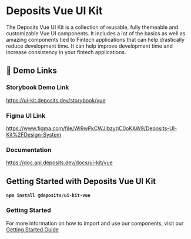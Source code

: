# Deposits Vue UI Kit

The Deposits Vue UI Kit is a collection of reusable, fully themeable and customizable Vue UI components. It includes a lot of the basics as well as amazing components tied to Fintech applications that can help drastically reduce development time. It can help improve development time and increase consistency in your fintech applications.

## 📖 Demo Links
###  Storybook Demo Link

https://ui-kit.deposits.dev/storybook/vue

###  Figma UI Link
https://www.figma.com/file/Wi9wPkCWJIbzyriC0oKAW9/Deposits-UI-Kit%2FDesign-System

### Documentation
https://doc.api.deposits.dev/docs/ui-kit/vue

## Getting Started with Deposits Vue UI Kit
#### `npm install @deposits/ui-kit-vue`

### Getting Started
For more information on how to import and use our components, visit our [Getting Started Guide](https://doc.api.deposits.dev/docs/ui-kit/vue/getting-started)

